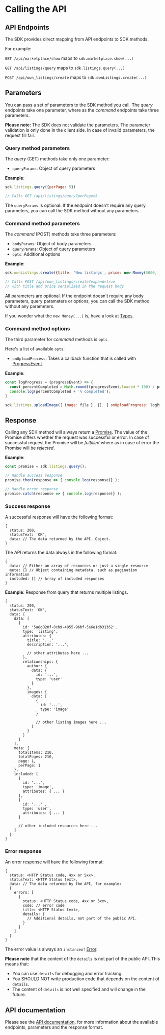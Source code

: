 # Calling the API

## API Endpoints

The SDK provides direct mapping from API endpoints to SDK methods.

For example:

`GET /api/marketplace/show` maps to `sdk.marketplace.show(...)`

`GET /api/listings/query` maps to `sdk.listings.query(...)`

`POST /api/own_listings/create` maps to `sdk.ownListings.create(...)`

## Parameters

You can pass a set of parameters to the SDK method you call. The
*query* endpoints take one parameter, where as the *command* endpoints
take three parameters.

**Please note:** The SDK does not validate the parameters. The
parameter validation is only done in the client side. In case of
invalid parameters, the request fill fail.

### Query method parameters

The *query* (GET) methods take only one parameter:

* `queryParams`: Object of query parameters

**Example:**

```js
sdk.listings.query({perPage: 5})

// Calls GET /api/listings/query?perPage=5
```

The `queryParams` is optional. If the endpoint doesn't require any
query parameters, you can call the SDK method without any parameters.

### Command method parameters

The *command* (POST) methods take three parameters:

* `bodyParams`: Object of body parameters
* `queryParams`: Object of query parameters
* `opts`: Additional options

**Example:**

```js
sdk.ownListings.create({title: 'New listings', price: new Money(5000, 'USD')}, {expand: true});

// Calls POST /api/own_listings/create?expand=true
// with title and price serialized in the request body
```

All parameters are optional. If the endpoint doesn't require any body
parameters, query parameters or options, you can call the SDK method
without any parameters.

If you wonder what the `new Money(...)` is, have a look at [Types](./types.md).

### Command method options

The third parameter for *command* methods is `opts`.

Here's a list of available `opts`:

* `onUploadProcess`: Takes a callback function that is called with [ProgressEvent](https://developer.mozilla.org/en-US/docs/Web/API/ProgressEvent).

**Example:**

```js
const logProgress = (progressEvent) => {
  const percentCompleted = Math.round((progressEvent.loaded * 100) / progressEvent.total);
  console.log(percentCompleted + '% completed');
}

sdk.listings.uploadImage({ image: file }, {}, { onUploadProgress: logProgress })
```

## Response

Calling any SDK method will always return a [Promise](https://developer.mozilla.org/en-US/docs/Web/JavaScript/Reference/Global_Objects/Promise). The value of the Promise differs whether the request was successful or error. In case of successful request the Promise will be *fulfilled* where as in case of error the Promise will be *rejected*.

**Example:**

```js
const promise = sdk.listings.query();

// Handle success response
promise.then(response => { console.log(response)} );

// Handle error response
promise.catch(response => { console.log(response)} );
```

### Success response

A successful response will have the following format:

```
{
  status: 200,
  statusText: 'OK',
  data: // The data returned by the API. Object.
}
```

The API returns the data always in the following format:

```
{
  data: // Either an array of resources or just a single resource
  meta: {} // Object containing metadata, such as pagination information
  included: [] // Array of included responses
}
```

**Example:** Response from query that returns multiple listings.

```
{
  status: 200,
  statusText: 'OK',
  data: {
    data: [
      {
        id: '5a8d820f-8cb9-4855-96bf-5a6e1db31362',
        type: 'listing',
        attributes: {
          title: '...'
          description: '...',

          // other attributes here ...
        },
        relationships: {
          author: {
            data: {
              id: '...',
              type: 'user'
            }
          },
          images: {
            data: [
              {
                id: '...',
                type: 'image'
              }

              // other listing images here ...
            ]
          }
        }
      }
    ],
    meta: {
      totalItems: 210,
      totalPages: 210,
      page: 1,
      perPage: 1
    },
    included: [
      {
        id: '...',
        type: 'image',
        attributes: { ... }
      },
      {
        id: '...' ,
        type: 'user',
        attributes: { ... }
      }

      // other included resources here ...
    ]
  }
}
```

### Error response

An error response will have the following format:

```
{
  status: <HTTP Status code, 4xx or 5xx>,
  statusText: <HTTP Status text>,
  data: // The data returned by the API, for example:
  {
    errors: [
      {
        status: <HTTP Status code, 4xx or 5xx>,
        code: // error code
        title: <HTTP Status text>,
        details: {
          // Additional details, not part of the public API.
        }
      }
    ]
  }
}
```

The error value is always an `instanceof` [Error](https://developer.mozilla.org/en-US/docs/Web/JavaScript/Reference/Global_Objects/Error).

**Please note** that the content of the `details` is not part of the public API. This means that:

- You can use `details` for debugging and error tracking.
- You SHOULD NOT write production code that depends on the content of `details`.
- The content of `details` is not well specified and will change in the future.

## API documentation

Please see the [API documentation](https://flex-api-docs-preview.sharetribe.com/), for more information about the available endpoints, parameters and the response format.
